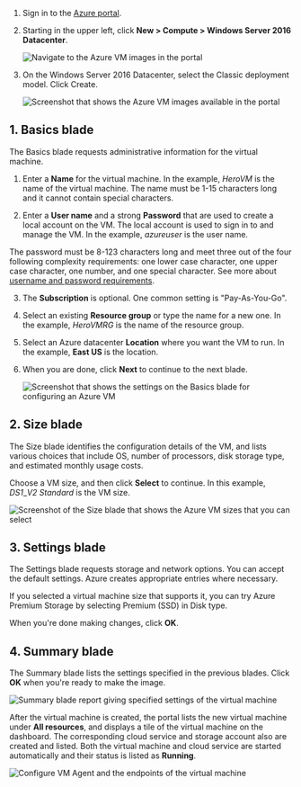 1. Sign in to the [Azure portal](https://portal.azure.com).

2. Starting in the upper left, click **New > Compute > Windows Server 2016 Datacenter**.

    ![Navigate to the Azure VM images in the portal](https://docstestmedia1.blob.core.windows.net/azure-media/includes/media/virtual-machines-common-portal-create-fqdn/marketplace-new.png)

3. On the Windows Server 2016 Datacenter, select the Classic deployment model. Click Create.

    ![Screenshot that shows the Azure VM images available in the portal](https://docstestmedia1.blob.core.windows.net/azure-media/includes/media/virtual-machines-common-portal-create-fqdn/deployment-classic-model.png)

## <a name="1-basics-blade"></a>1. Basics blade

The Basics blade requests administrative information for the virtual machine.

1. Enter a **Name** for the virtual machine. In the example, _HeroVM_ is the name of the virtual machine. The name must be 1-15 characters long and it cannot contain special characters.

2. Enter a **User name** and a strong **Password** that are used to create a local account on the VM. The local account is used to sign in to and manage the VM. In the example, _azureuser_ is the user name.

 The password must be 8-123 characters long and meet three out of the four following complexity requirements: one lower case character, one upper case character, one number, and one special character. See more about [username and password requirements](../articles/virtual-machines/windows/faq.md).

3. The **Subscription** is optional. One common setting is "Pay-As-You-Go".

4. Select an existing **Resource group** or type the name for a new one. In the example, _HeroVMRG_ is the name of the resource group.

5. Select an Azure datacenter **Location** where you want the VM to run. In the example, **East US** is the location.

6. When you are done, click **Next** to continue to the next blade.

    ![Screenshot that shows the settings on the Basics blade for configuring an Azure VM](https://docstestmedia1.blob.core.windows.net/azure-media/includes/media/virtual-machines-common-portal-create-fqdn/basics-blade-classic.png)

## <a name="2-size-blade"></a>2. Size blade

The Size blade identifies the configuration details of the VM, and lists various choices that include OS, number of processors, disk storage type, and estimated monthly usage costs.  

Choose a VM size, and then click **Select** to continue. In this example, _DS1_\__V2 Standard_ is the VM size.

  ![Screenshot of the Size blade that shows the Azure VM sizes that you can select](https://docstestmedia1.blob.core.windows.net/azure-media/includes/media/virtual-machines-common-portal-create-fqdn/vm-size-classic.png)


## <a name="3-settings-blade"></a>3. Settings blade

The Settings blade requests storage and network options. You can accept the default settings. Azure creates appropriate entries where necessary.

If you selected a virtual machine size that supports it, you can try Azure Premium Storage by selecting Premium (SSD) in Disk type.

When you're done making changes, click **OK**.

## <a name="4-summary-blade"></a>4. Summary blade

The Summary blade lists the settings specified in the previous blades. Click **OK** when you're ready to make the image.

 ![Summary blade report giving specified settings of the virtual machine](https://docstestmedia1.blob.core.windows.net/azure-media/includes/media/virtual-machines-common-portal-create-fqdn/summary-blade-classic.png)

After the virtual machine is created, the portal lists the new virtual machine under **All resources**, and displays a tile of the virtual machine on the dashboard. The corresponding cloud service and storage account also are created and listed. Both the virtual machine and cloud service are started automatically and their status is listed as **Running**.

 ![Configure VM Agent and the endpoints of the virtual machine](https://docstestmedia1.blob.core.windows.net/azure-media/includes/media/virtual-machines-common-portal-create-fqdn/portal-with-new-vm.png)






